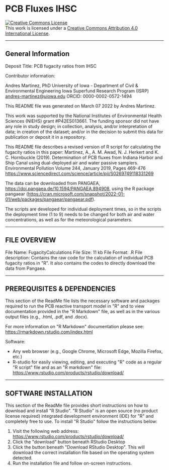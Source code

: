 # PCB Fluxes IHSC

<a rel="license" href="http://creativecommons.org/licenses/by/4.0/"><img alt="Creative Commons License" style="border-width:0" src="https://i.creativecommons.org/l/by/4.0/88x31.png" /></a><br />This work is licensed under a <a rel="license" href="http://creativecommons.org/licenses/by/4.0/">Creative Commons Attribution 4.0 International License</a>.

----------------------
General Information
----------------------

Deposit Title: PCB fugacity ratios from IHSC

Contributor information:

Andres Martinez, PhD
University of Iowa - Department of Civil & Environmental Engineering
Iowa Superfund Research Program (ISRP)
andres-martinez@uiowa.edu
ORCID: 0000-0002-0572-1494

This README file was generated on March 07 2022 by Andres Martinez.

This work was supported by the National Institutes of Environmental Health Sciences (NIEHS) grant #P42ES013661.  The funding sponsor did not have any role in study design; in collection, analysis, and/or interpretation of data; in creation of the dataset; and/or in the decision to submit this data for publication or deposit it in a repository.


This README file describes a revised version of R script for calculating the fugacity ratios in this paper: Martinez, A., A. M. Awad, N. J. Herkert and K. C. Hornbuckle (2019). Determination of PCB fluxes from Indiana Harbor and Ship Canal using dual-deployed air and water passive samplers. Environmental Pollution Volume 244, January 2019, Pages 469-476 https://www.sciencedirect.com/science/article/pii/S0269749118331269

The data can be downloaded from PANGAEA, https://doi.pangaea.de/10.1594/PANGAEA.894908, using the R package pangaear (https://cran.microsoft.com/snapshot/2022-01-01/web/packages/pangaear/pangaear.pdf).

The scripts are developed for individual deployment times, so in the scripts the deployment time (1 to 9) needs to be changed for both air and water concentrations, as well as for the meteorological parameters.

--------
FILE OVERVIEW
--------

File Name: FugacityCalculations
File Size: 11 kb
File Format: .R
File description: Contains the raw code for the calculation of individual PCB fugacity ratios in "R". It also contains the codes to directly download the data from Pangaea.

--------
PREREQUISITES & DEPENDENCIES
--------

This section of the ReadMe file lists the necessary software and packages required to run the PCB reactive transport model in "R" and to view documentation provided in the "R Markdown" file, as well as in the various output files (e.g., .html, .pdf, and .docx).

For more information on "R Markdown" documentation please see: https://rmarkdown.rstudio.com/index.html

Software:
- Any web browser (e.g., Google Chrome, Microsoft Edge, Mozilla Firefox, etc.)
- R-studio for easily viewing, editing, and executing "R" code as a regular "R script" file and as an "R markdown" file: https://www.rstudio.com/products/rstudio/download/

--------
SOFTWARE INSTALLATION
--------

This section of the ReadMe file provides short instructions on how to download and install "R Studio".  "R Studio" is an open source (no product license required) integrated development environment (IDE) for "R" and completely free to use.  To install "R Studio" follow the instructions below:

1. Visit the following web address: https://www.rstudio.com/products/rstudio/download/
2. Click the "download" button beneath RStudio Desktop
3. Click the button beneath "Download RStudio Desktop".  This will download the correct installation file based on the operating system detected.
4. Run the installation file and follow on-screen instructions. 


